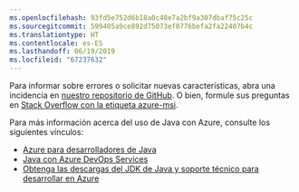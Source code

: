 ```yaml
---
ms.openlocfilehash: 93fd5e752d6b18a0c48e7a2bf9a307dbaf75c25c
ms.sourcegitcommit: 599405a9ce892d75073ef0776befa2fa22407b4c
ms.translationtype: HT
ms.contentlocale: es-ES
ms.lasthandoff: 06/19/2019
ms.locfileid: "67237632"
---
```

Para informar sobre errores o solicitar nuevas características, abra una incidencia en [nuestro repositorio de GitHub](https://github.com/Microsoft/azure-tools-for-java/issues). O bien, formule sus preguntas en [Stack Overflow con la etiqueta azure-msi](https://stackoverflow.com/questions/tagged/azure-java-tools).

Para más información acerca del uso de Java con Azure, consulte los siguientes vínculos: 

* [Azure para desarrolladores de Java](/java/azure/) 
* [Java con Azure DevOps Services](/azure/devops/java/)
* [Obtenga las descargas del JDK de Java y soporte técnico para desarrollar en Azure](https://aka.ms/azure-jdks)
<!-- TODO: Add URLs for Java in VSCode here --> 

